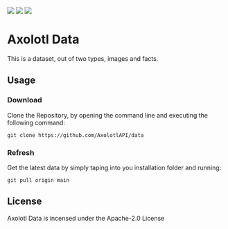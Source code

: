 ![](https://img.shields.io/github/stars/AxolotlAPI/data)  ![](https://img.shields.io/github/forks/AxolotlAPI/data) ![](https://img.shields.io/github/license/AxolotlAPI/data)
# Axolotl Data

This is a dataset, out of two types, images and facts.

## Usage

### Download
Clone the Repository, by opening the command line and executing the following command:

`git clone https://github.com/AxolotlAPI/data`


### Refresh

Get the latest data by simply taping into you installation folder and running:

`git pull origin main`


## License

Axolotl Data is incensed under the Apache-2.0 License
